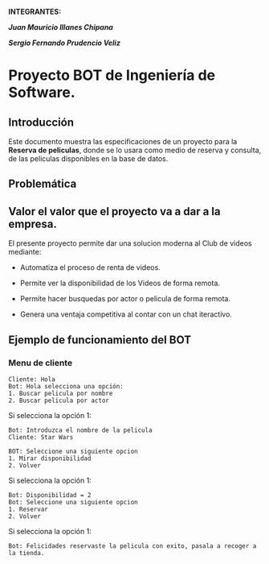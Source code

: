 **INTEGRANTES:**

**_Juan Mauricio Illanes Chipana_**

**_Sergio Fernando Prudencio Veliz_**

# Proyecto BOT de Ingeniería de Software.

## Introducción

Este documento muestra las especificaciones de un proyecto para la **Reserva de peliculas**, donde se lo usara como medio de reserva y consulta, de las peliculas disponibles en la base de datos.

## Problemática


## Valor el valor que el proyecto va a dar a la empresa.
El presente proyecto permite dar una solucion moderna al Club de videos mediante:

* Automatiza el proceso de renta de videos.

* Permite ver la disponibilidad de los Videos de forma remota.

* Permite hacer busquedas por actor o pelicula de forma remota.

* Genera una ventaja competitiva al contar con un chat iteractivo.


## Ejemplo de funcionamiento del BOT

### Menu de cliente

```
Cliente: Hola
Bot: Hola selecciona una opción:
1. Buscar pelicula por nombre
2. Buscar pelicula por actor

```

Si selecciona la opción 1:

```
Bot: Introduzca el nombre de la pelicula
Cliente: Star Wars

BOT: Seleccione una siguiente opcion
1. Mirar disponibilidad
2. Volver
```
Si selecciona la opción 1:
```
Bot: Disponibilidad = 2
Bot: Seleccione una siguiente opcion
1. Reservar
2. Volver

```
Si selecciona la opción 1:
```
Bot: Felicidades reservaste la pelicula con exito, pasala a recoger a la tienda.

```